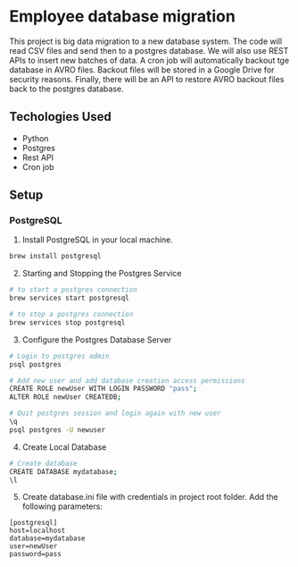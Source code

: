 # Employee database migration 

This project is big data migration to a new database system. 
The code will read CSV files and send then to a postgres database.
We will also use REST APIs to insert new batches of data.
A cron job will automatically backout tge database in AVRO files.
Backout files will be stored in a Google Drive for security reasons.
Finally, there will be an API to restore AVRO backout files back to 
the postgres database.

## Techologies Used 

- Python 
- Postgres 
- Rest API 
- Cron job 

## Setup 

### PostgreSQL

1. Install PostgreSQL in your local machine.

```bash
brew install postgresql
```

2. Starting and Stopping the Postgres Service
```bash
# to start a postgres connection
brew services start postgresql

# to stop a postgres connection
brew services stop postgresql
```

3. Configure the Postgres Database Server
```bash
# Login to postgres admin
psql postgres

# Add new user and add database creation access permissions
CREATE ROLE newUser WITH LOGIN PASSWORD "pass";
ALTER ROLE newUser CREATEDB;

# Quit postgres session and login again with new user
\q 
psql postgres -U newuser
```

4. Create Local Database
```bash
# Create database
CREATE DATABASE mydatabase;
\l
```

5. Create database.ini file with credentials in project root folder. Add the following parameters:
```
[postgresql]
host=localhost
database=mydatabase
user=newUser
password=pass
```